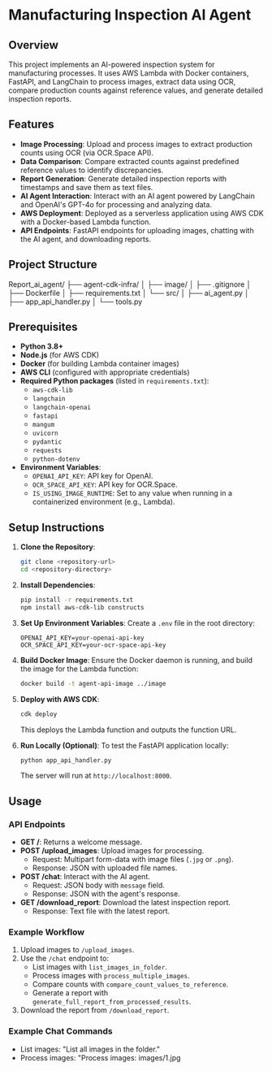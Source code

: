 # Manufacturing Inspection AI Agent

## Overview
This project implements an AI-powered inspection system for manufacturing processes. It uses AWS Lambda with Docker containers, FastAPI, and LangChain to process images, extract data using OCR, compare production counts against reference values, and generate detailed inspection reports.

## Features
- **Image Processing**: Upload and process images to extract production counts using OCR (via OCR.Space API).
- **Data Comparison**: Compare extracted counts against predefined reference values to identify discrepancies.
- **Report Generation**: Generate detailed inspection reports with timestamps and save them as text files.
- **AI Agent Interaction**: Interact with an AI agent powered by LangChain and OpenAI's GPT-4o for processing and analyzing data.
- **AWS Deployment**: Deployed as a serverless application using AWS CDK with a Docker-based Lambda function.
- **API Endpoints**: FastAPI endpoints for uploading images, chatting with the AI agent, and downloading reports.

## Project Structure
Report_ai_agent/
├── agent-cdk-infra/
│
├── image/
│   ├── .gitignore
│   ├── Dockerfile
│   ├── requirements.txt
│   └── src/
│       ├── ai_agent.py
│       ├── app_api_handler.py
│       └── tools.py


## Prerequisites
- **Python 3.8+**
- **Node.js** (for AWS CDK)
- **Docker** (for building Lambda container images)
- **AWS CLI** (configured with appropriate credentials)
- **Required Python packages** (listed in `requirements.txt`):
  - `aws-cdk-lib`
  - `langchain`
  - `langchain-openai`
  - `fastapi`
  - `mangum`
  - `uvicorn`
  - `pydantic`
  - `requests`
  - `python-dotenv`
- **Environment Variables**:
  - `OPENAI_API_KEY`: API key for OpenAI.
  - `OCR_SPACE_API_KEY`: API key for OCR.Space.
  - `IS_USING_IMAGE_RUNTIME`: Set to any value when running in a containerized environment (e.g., Lambda).

## Setup Instructions
1. **Clone the Repository**:
   ```bash
   git clone <repository-url>
   cd <repository-directory>
   ```

2. **Install Dependencies**:
   ```bash
   pip install -r requirements.txt
   npm install aws-cdk-lib constructs
   ```

3. **Set Up Environment Variables**:
   Create a `.env` file in the root directory:
   ```plaintext
   OPENAI_API_KEY=your-openai-api-key
   OCR_SPACE_API_KEY=your-ocr-space-api-key
   ```

4. **Build Docker Image**:
   Ensure the Docker daemon is running, and build the image for the Lambda function:
   ```bash
   docker build -t agent-api-image ../image
   ```

5. **Deploy with AWS CDK**:
   ```bash
   cdk deploy
   ```
   This deploys the Lambda function and outputs the function URL.

6. **Run Locally (Optional)**:
   To test the FastAPI application locally:
   ```bash
   python app_api_handler.py
   ```
   The server will run at `http://localhost:8000`.

## Usage
### API Endpoints
- **GET /**: Returns a welcome message.
- **POST /upload_images**: Upload images for processing.
  - Request: Multipart form-data with image files (`.jpg` or `.png`).
  - Response: JSON with uploaded file names.
- **POST /chat**: Interact with the AI agent.
  - Request: JSON body with `message` field.
  - Response: JSON with the agent's response.
- **GET /download_report**: Download the latest inspection report.
  - Response: Text file with the latest report.

### Example Workflow
1. Upload images to `/upload_images`.
2. Use the `/chat` endpoint to:
   - List images with `list_images_in_folder`.
   - Process images with `process_multiple_images`.
   - Compare counts with `compare_count_values_to_reference`.
   - Generate a report with `generate_full_report_from_processed_results`.
3. Download the report from `/download_report`.

### Example Chat Commands
- List images: "List all images in the folder."
- Process images: "Process images: images/1.jpg